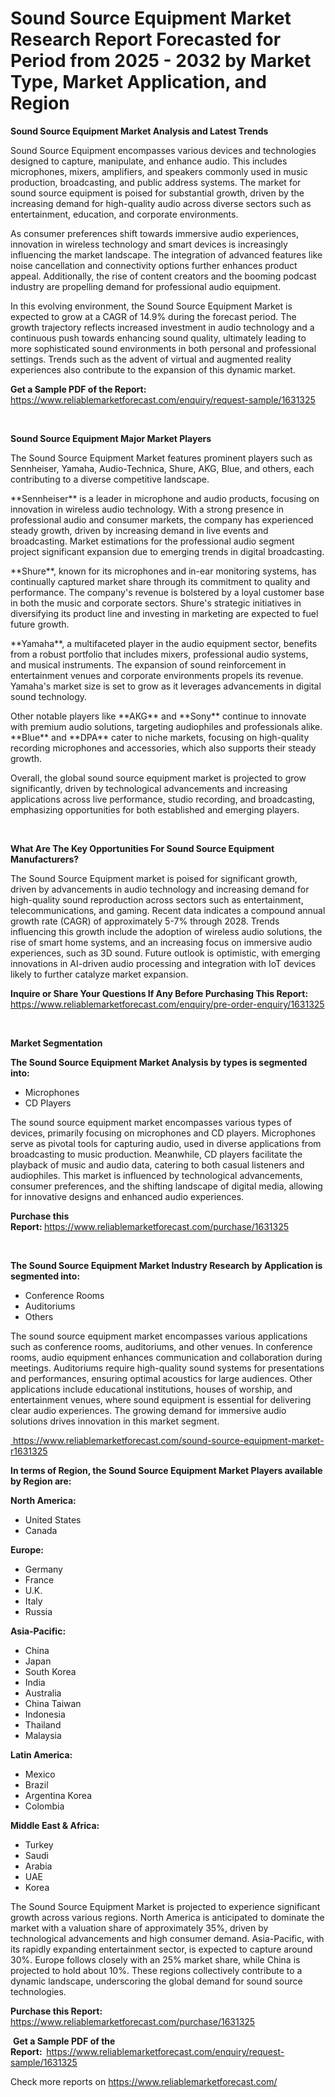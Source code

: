 <p><h1>Sound Source Equipment Market Research Report Forecasted for Period from 2025 -  2032 by Market Type, Market Application, and Region</h1></p><p><strong>Sound Source Equipment Market Analysis and Latest Trends</strong></p>
<p><p>Sound Source Equipment encompasses various devices and technologies designed to capture, manipulate, and enhance audio. This includes microphones, mixers, amplifiers, and speakers commonly used in music production, broadcasting, and public address systems. The market for sound source equipment is poised for substantial growth, driven by the increasing demand for high-quality audio across diverse sectors such as entertainment, education, and corporate environments.</p><p>As consumer preferences shift towards immersive audio experiences, innovation in wireless technology and smart devices is increasingly influencing the market landscape. The integration of advanced features like noise cancellation and connectivity options further enhances product appeal. Additionally, the rise of content creators and the booming podcast industry are propelling demand for professional audio equipment. </p><p>In this evolving environment, the Sound Source Equipment Market is expected to grow at a CAGR of 14.9% during the forecast period. The growth trajectory reflects increased investment in audio technology and a continuous push towards enhancing sound quality, ultimately leading to more sophisticated sound environments in both personal and professional settings. Trends such as the advent of virtual and augmented reality experiences also contribute to the expansion of this dynamic market.</p></p>
<p><strong>Get a Sample PDF of the Report:&nbsp;</strong> <a href="https://www.reliablemarketforecast.com/enquiry/request-sample/1631325?utm_campaign=3282&utm_medium=2&utm_source=Github&utm_content=ia&utm_term=29032025&utm_id=sound-source-equipment">https://www.reliablemarketforecast.com/enquiry/request-sample/1631325</a></p>
<p>&nbsp;</p>
<p><strong>Sound Source Equipment Major Market Players</strong></p>
<p><p>The Sound Source Equipment Market features prominent players such as Sennheiser, Yamaha, Audio-Technica, Shure, AKG, Blue, and others, each contributing to a diverse competitive landscape. </p><p>**Sennheiser** is a leader in microphone and audio products, focusing on innovation in wireless audio technology. With a strong presence in professional audio and consumer markets, the company has experienced steady growth, driven by increasing demand in live events and broadcasting. Market estimations for the professional audio segment project significant expansion due to emerging trends in digital broadcasting.</p><p>**Shure**, known for its microphones and in-ear monitoring systems, has continually captured market share through its commitment to quality and performance. The company's revenue is bolstered by a loyal customer base in both the music and corporate sectors. Shure's strategic initiatives in diversifying its product line and investing in marketing are expected to fuel future growth.</p><p>**Yamaha**, a multifaceted player in the audio equipment sector, benefits from a robust portfolio that includes mixers, professional audio systems, and musical instruments. The expansion of sound reinforcement in entertainment venues and corporate environments propels its revenue. Yamaha's market size is set to grow as it leverages advancements in digital sound technology.</p><p>Other notable players like **AKG** and **Sony** continue to innovate with premium audio solutions, targeting audiophiles and professionals alike. **Blue** and **DPA** cater to niche markets, focusing on high-quality recording microphones and accessories, which also supports their steady growth.</p><p>Overall, the global sound source equipment market is projected to grow significantly, driven by technological advancements and increasing applications across live performance, studio recording, and broadcasting, emphasizing opportunities for both established and emerging players.</p></p>
<p>&nbsp;</p>
<p><strong>What Are The Key Opportunities For Sound Source Equipment Manufacturers?</strong></p>
<p><p>The Sound Source Equipment market is poised for significant growth, driven by advancements in audio technology and increasing demand for high-quality sound reproduction across sectors such as entertainment, telecommunications, and gaming. Recent data indicates a compound annual growth rate (CAGR) of approximately 5-7% through 2028. Trends influencing this growth include the adoption of wireless audio solutions, the rise of smart home systems, and an increasing focus on immersive audio experiences, such as 3D sound. Future outlook is optimistic, with emerging innovations in AI-driven audio processing and integration with IoT devices likely to further catalyze market expansion.</p></p>
<p><strong>Inquire or Share Your Questions If Any Before Purchasing This Report:</strong> <a href="https://www.reliablemarketforecast.com/enquiry/pre-order-enquiry/1631325?utm_campaign=3282&utm_medium=2&utm_source=Github&utm_content=ia&utm_term=29032025&utm_id=sound-source-equipment">https://www.reliablemarketforecast.com/enquiry/pre-order-enquiry/1631325</a></p>
<p>&nbsp;</p>
<p><strong>Market Segmentation</strong></p>
<p><strong>The Sound Source Equipment Market Analysis by types is segmented into:</strong></p>
<p><ul><li>Microphones</li><li>CD Players</li></ul></p>
<p><p>The sound source equipment market encompasses various types of devices, primarily focusing on microphones and CD players. Microphones serve as pivotal tools for capturing audio, used in diverse applications from broadcasting to music production. Meanwhile, CD players facilitate the playback of music and audio data, catering to both casual listeners and audiophiles. This market is influenced by technological advancements, consumer preferences, and the shifting landscape of digital media, allowing for innovative designs and enhanced audio experiences.</p></p>
<p><strong>Purchase this Report:&nbsp;</strong><a href="https://www.reliablemarketforecast.com/purchase/1631325?utm_campaign=3282&utm_medium=2&utm_source=Github&utm_content=ia&utm_term=29032025&utm_id=sound-source-equipment">https://www.reliablemarketforecast.com/purchase/1631325</a></p>
<p>&nbsp;</p>
<p><strong>The Sound Source Equipment Market Industry Research by Application is segmented into:</strong></p>
<p><ul><li>Conference Rooms</li><li>Auditoriums</li><li>Others</li></ul></p>
<p><p>The sound source equipment market encompasses various applications such as conference rooms, auditoriums, and other venues. In conference rooms, audio equipment enhances communication and collaboration during meetings. Auditoriums require high-quality sound systems for presentations and performances, ensuring optimal acoustics for large audiences. Other applications include educational institutions, houses of worship, and entertainment venues, where sound equipment is essential for delivering clear audio experiences. The growing demand for immersive audio solutions drives innovation in this market segment.</p></p>
<p><a href="https://www.reliablemarketforecast.com/sound-source-equipment-market-r1631325?utm_campaign=3282&utm_medium=2&utm_source=Github&utm_content=ia&utm_term=29032025&utm_id=sound-source-equipment">&nbsp;https://www.reliablemarketforecast.com/sound-source-equipment-market-r1631325</a></p>
<p><strong>In terms of Region, the Sound Source Equipment Market Players available by Region are:</strong></p>
<p>
    <p> <strong> North America: </strong>
        <ul>
            <li>United States</li>
            <li>Canada</li>
        </ul>
        </p> 
    <p> <strong> Europe: </strong>
        <ul>
            <li>Germany</li>
            <li>France</li>
            <li>U.K.</li>
            <li>Italy</li>
            <li>Russia</li>
        </ul>
        </p> 
    <p> <strong> Asia-Pacific: </strong>
        <ul>
            <li>China</li>
            <li>Japan</li>
            <li>South Korea</li>
            <li>India</li>
            <li>Australia</li>
            <li>China Taiwan</li>
            <li>Indonesia</li>
            <li>Thailand</li>
            <li>Malaysia</li>
        </ul>
        </p> 
    <p> <strong> Latin America: </strong>
        <ul>
            <li>Mexico</li>
            <li>Brazil</li>
            <li>Argentina Korea</li>
            <li>Colombia</li>
        </ul>
        </p> 
    <p> <strong> Middle East & Africa: </strong>
        <ul>
            <li>Turkey</li>
            <li>Saudi</li>
            <li>Arabia</li>
            <li>UAE</li>
            <li>Korea</li>
        </ul>
    </p>
    </p>
<p><p>The Sound Source Equipment Market is projected to experience significant growth across various regions. North America is anticipated to dominate the market with a valuation share of approximately 35%, driven by technological advancements and high consumer demand. Asia-Pacific, with its rapidly expanding entertainment sector, is expected to capture around 30%. Europe follows closely with an 25% market share, while China is projected to hold about 10%. These regions collectively contribute to a dynamic landscape, underscoring the global demand for sound source technologies.</p></p>
<p><strong>Purchase this Report: </strong><a href="https://www.reliablemarketforecast.com/purchase/1631325?utm_campaign=3282&utm_medium=2&utm_source=Github&utm_content=ia&utm_term=29032025&utm_id=sound-source-equipment">https://www.reliablemarketforecast.com/purchase/1631325</a></p>
<p>&nbsp;<strong>Get a Sample PDF of the Report:&nbsp;&nbsp;</strong><a href="https://www.reliablemarketforecast.com/enquiry/request-sample/1631325?utm_campaign=3282&utm_medium=2&utm_source=Github&utm_content=ia&utm_term=29032025&utm_id=sound-source-equipment">https://www.reliablemarketforecast.com/enquiry/request-sample/1631325</a></p>
<p><strong></strong></p>
<p>Check more reports on <a href="https://www.reliablemarketforecast.com/?utm_campaign=3282&utm_medium=2&utm_source=Github&utm_content=ia&utm_term=29032025&utm_id=sound-source-equipment">https://www.reliablemarketforecast.com/</a></p>